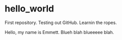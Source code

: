 # hello_world
First repository. Testing out GitHub.
Learnin the ropes.

Hello, my name is Emmett. Blueh blah blueeeee blah.

